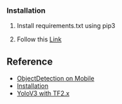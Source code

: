 ### Installation

1. Install requirements.txt using pip3

2. Follow this [Link](https://github.com/tensorflow/models/blob/master/research/object_detection/g3doc/installation.md)

## Reference
- [ObjectDetection on Mobile](https://www.tensorflow.org/lite/models/object_detection/overview)
- [Installation](https://github.com/tensorflow/models/blob/master/research/object_detection/g3doc/installation.md)
- [YoloV3 with TF2.x](https://github.com/zzh8829/yolov3-tf2)
